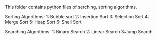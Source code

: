 This folder contains python files of serching, sorting algorithms.

Sorting Algorithms:
1: Bubble sort
2: Insertion Sort
3: Selection Sort
4: Merge Sort
5: Heap Sort 
6: Shell Sort

Searching Algorithms:
1: Binary Search
2: Linear Search
3:Jump Search


